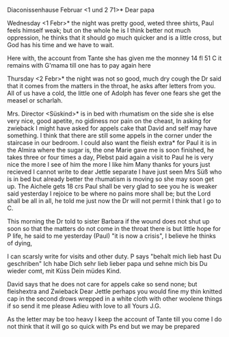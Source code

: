  Diaconissenhause Februar <1 und 2 71>*
Dear papa

Wednesday <1 Febr>* the night was pretty good, weted three shirts, Paul feels himself weak; but on the whole he is I think better not much oppression, he thinks that it should go much quicker and is a little cross, but God has his time and we have to wait.

Here with, the account from Tante she has given me the monney 14 fl 51 C it remains with G'mama till one has to pay again here

Thursday <2 Febr>* the night was not so good, much dry cough the Dr said that it comes from the matters in the throat, he asks after letters from you. All of us have a cold, the little one of Adolph has fever one fears she get the measel or scharlah.

Mrs. Director <Süskind>* is in bed with rhumatism on the side she is else very nice, good apetite, no gidiness nor pain on the cheast, In asking for zwieback I might have asked for appels cake that David and self may have something. I think that there are still some appels in the corner under the staircase in our bedroom. I could also want the fleish extra<ct>* for Paul it is in the Almira where the sugar is, the one Marie gave me is soon finished, he takes three or four times a day, Plebst paid again a visit to Paul he is very nice the more I see of him the more I like him 
Many thanks for yours just recieved I cannot write to dear Jettle separate I have just seen Mrs Süß who is in bed but already better the rhumatism is moving so she may soon get up. The Aichele gets 18 crs Paul shall be very glad to see you he is weaker said yesterday I rejoice to be where no pains more shall be; but the Lord shall be all in all, he told me just now the Dr will not permit I think that I go to C.

This morning the Dr told to sister Barbara if the wound does not shut up soon so that the matters do not come in the throat there is but little hope for P life, he said to me yesterday (Paul) "it is now a crisis", I believe he thinks of dying,

I can scarsly write for visits and other duty. P says "behalt mich lieb hast Du geschriben" Ich habe Dich sehr lieb lieber papa und sehne mich bis Du wieder comt, mit Küss Dein müdes Kind.

David says that he does not care for appels cake so send none; but fleishextra and Zwieback Dear Jettle perhaps you would fine my thin knitted cap in the second drows wrepped in a white cloth with other woolene things if so send it me please Adieu with love to all
 Yours J.G.

As the letter may be too heavy I keep the account of Tante till you come 
I do not think that it will go so quick with Ps end but we may be prepared 